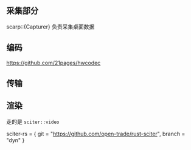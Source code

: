 ## 采集部分

scarp::{Capturer} 负责采集桌面数据


## 编码

https://github.com/21pages/hwcodec


## 传输


## 渲染

走的是 `sciter::video`

sciter-rs = { git = "https://github.com/open-trade/rust-sciter", branch = "dyn" }
